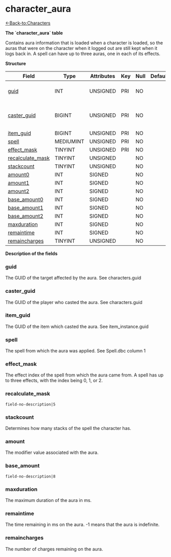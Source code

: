 # character\_aura

[<-Back-to:Characters](database-characters.md)

**The \`character\_aura\` table**

Contains aura information that is loaded when a character is loaded, so the auras that were on the character when it logged out are still kept when it logs back in. A spell can have up to three auras, one in each of its effects.

**Structure**

| Field                 | Type         | Attributes | Key | Null | Default | Extra | Comment                       |
|-----------------------|--------------|------------|-----|------|---------|-------|-------------------------------|
| [guid][1]             | INT      | UNSIGNED   | PRI | NO   |         |       | Global Unique Identifier      |
| [caster_guid][2]      | BIGINT   | UNSIGNED   | PRI | NO   |         |       | Full Global Unique Identifier |
| [item_guid][3]        | BIGINT   | UNSIGNED   | PRI | NO   |         |       |                               |
| [spell][4]            | MEDIUMINT | UNSIGNED   | PRI | NO   |         |       |                               |
| [effect_mask][5]      | TINYINT   | UNSIGNED   | PRI | NO   |         |       |                               |
| [recalculate_mask][6] | TINYINT   | UNSIGNED   |     | NO   |         |       |                               |
| [stackcount][7]       | TINYINT   | UNSIGNED   |     | NO   |         |       |                               |
| [amount0][8]          | INT      | SIGNED     |     | NO   |         |       |                               |
| [amount1][9]          | INT      | SIGNED     |     | NO   |         |       |                               |
| [amount2][10]         | INT      | SIGNED     |     | NO   |         |       |                               |
| [base_amount0][11]    | INT      | SIGNED     |     | NO   |         |       |                               |
| [base_amount1][12]    | INT      | SIGNED     |     | NO   |         |       |                               |
| [base_amount2][13]    | INT      | SIGNED     |     | NO   |         |       |                               |
| [maxduration][14]     | INT      | SIGNED     |     | NO   |         |       |                               |
| [remaintime][15]      | INT      | SIGNED     |     | NO   |         |       |                               |
| [remaincharges][16]   | TINYINT   | UNSIGNED   |     | NO   |         |       |                               |

[1]: #guid
[2]: #caster_guid
[3]: #item_guid
[4]: #spell
[5]: #effect_mask
[6]: #recalculate_mask
[7]: #stackcount
[8]: #amount0
[9]: #amount1
[10]: #amount2
[11]: #base_amount0
[12]: #base_amount1
[13]: #base_amount2
[14]: #maxduration
[15]: #remaintime
[16]: #remaincharges

**Description of the fields**

### guid

The GUID of the target affected by the aura. See characters.guid

### caster\_guid

The GUID of the player who casted the aura. See characters.guid

### item\_guid

The GUID of the item which casted the aura. See item\_instance.guid

### spell

The spell from which the aura was applied. See Spell.dbc column 1

### effect\_mask

The effect index of the spell from which the aura came from. A spell has up to three effects, with the index being 0, 1, or 2.

### recalculate\_mask

`field-no-description|5`

### stackcount

Determines how many stacks of the spell the character has.

### amount

The modifier value associated with the aura.

### base\_amount

`field-no-description|8`

### maxduration

The maximum duration of the aura in ms.

### remaintime

The time remaining in ms on the aura. -1 means that the aura is indefinite.

### remaincharges

The number of charges remaining on the aura.
